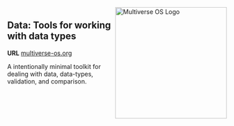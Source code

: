 <img src="https://avatars2.githubusercontent.com/u/24763891?s=400&u=c1150e7da5667f47159d433d8e49dad99a364f5f&v=4"  width="256px" height="256px" align="right" alt="Multiverse OS Logo">

## Data: Tools for working with data types
**URL** [multiverse-os.org](https://multiverse-os.org)

A intentionally minimal toolkit for dealing with data, data-types, validation,
and comparison. 


